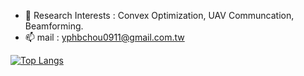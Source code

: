 - 🌱 Research Interests : Convex Optimization, UAV Communcation, Beamforming.
- 📫 mail : yphbchou0911@gmail.com.tw


[![Top Langs](https://github-readme-stats.vercel.app/api/top-langs/?username=EricccTaiwan&hide=jupyter%20notebook,fortran&size_weight=0.5&count_weight=0.5)](https://github.com/anuraghazra/github-readme-stats)

<!---
EricccTaiwan/EricccTaiwan is a ✨ special ✨ repository because its `README.md` (this file) appears on your GitHub profile.
You can click the Preview link to take a look at your changes.
--->
